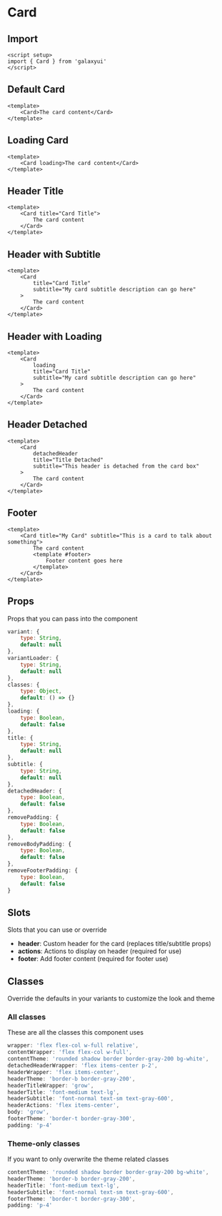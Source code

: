 <script setup>
import CardExample from './card/examples/CardExample.vue'
import CardFooterExample from './card/examples/CardFooterExample.vue'
import CardDetachHeaderExample from './card/examples/CardDetachHeaderExample.vue'
</script>

# Card

## Import
```vue
<script setup>
import { Card } from 'galaxyui'
</script>
```

## Default Card

<CardExample />

```vue
<template>
    <Card>The card content</Card>
</template>
```

## Loading Card

<CardExample loading />

```vue
<template>
    <Card loading>The card content</Card>
</template>
```

## Header Title

<CardExample title="Card Title" />

```vue
<template>
    <Card title="Card Title">
        The card content
    </Card>
</template>
```

## Header with Subtitle 

<CardExample title="Card Title" subtitle="My card subtitle description can go here" />

```vue
<template>
    <Card 
        title="Card Title" 
        subtitle="My card subtitle description can go here"
    >
        The card content
    </Card>
</template>
```

## Header with Loading 

<CardExample loading title="Card Title" subtitle="My card subtitle description can go here" />

```vue
<template>
    <Card 
        loading
        title="Card Title" 
        subtitle="My card subtitle description can go here"
    >
        The card content
    </Card>
</template>
```

## Header Detached

<CardDetachHeaderExample title="Title Detached" subtitle="This header is detached from the card box" />

```vue
<template>
    <Card 
        detachedHeader
        title="Title Detached" 
        subtitle="This header is detached from the card box"
    >
        The card content
    </Card>
</template>
```


## Footer

<CardFooterExample />

```vue
<template>
    <Card title="My Card" subtitle="This is a card to talk about something">
        The card content
        <template #footer>
            Footer content goes here
        </template>
    </Card>
</template>
```

## Props
Props that you can pass into the component

```js
variant: {
    type: String,
    default: null
},
variantLoader: {
    type: String,
    default: null
},
classes: {
    type: Object,
    default: () => {}
},
loading: {
    type: Boolean,
    default: false
},
title: {
    type: String,
    default: null
},
subtitle: {
    type: String,
    default: null
},
detachedHeader: {
    type: Boolean,
    default: false
},
removePadding: {
    type: Boolean,
    default: false
},
removeBodyPadding: {
    type: Boolean,
    default: false
},
removeFooterPadding: {
    type: Boolean,
    default: false
}
```

## Slots
Slots that you can use or override

- **header**: Custom header for the card (replaces title/subtitle props)
- **actions**: Actions to display on header (required for use)
- **footer**: Add footer content (required for footer use)

## Classes
Override the defaults in your variants to customize the look and theme

### All classes
These are all the classes this component uses 

```js
wrapper: 'flex flex-col w-full relative',
contentWrapper: 'flex flex-col w-full',
contentTheme: 'rounded shadow border border-gray-200 bg-white',
detachedHeaderWrapper: 'flex items-center p-2',
headerWrapper: 'flex items-center',
headerTheme: 'border-b border-gray-200',
headerTitleWrapper: 'grow',
headerTitle: 'font-medium text-lg',
headerSubtitle: 'font-normal text-sm text-gray-600',
headerActions: 'flex items-center',
body: 'grow',
footerTheme: 'border-t border-gray-300',
padding: 'p-4'
```

### Theme-only classes
If you want to only overwrite the theme related classes

```js
contentTheme: 'rounded shadow border border-gray-200 bg-white',
headerTheme: 'border-b border-gray-200',
headerTitle: 'font-medium text-lg',
headerSubtitle: 'font-normal text-sm text-gray-600',
footerTheme: 'border-t border-gray-300',
padding: 'p-4'
```